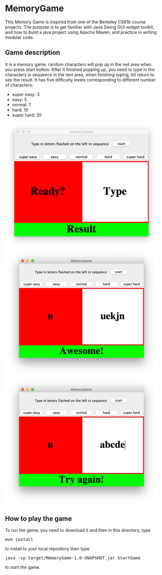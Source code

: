 # MemoryGame
This Memory Game is inspired from one of the Berkeley CS61b course projects. The purpose is to get familiar with Java Swing GUI widget toolkit, and
how to build a java project using Apache Maven, and practice in writing modular code.
## Game description
It is a memory game, random characters will pop up in the red area when you press start button. After it finished popping up, you need to type in the
characters in sequence in the text area, when finishing typing, hit return to see the result. It has five difficulty levels corresponding to different
number of characters:
* super easy: 3
* easy: 5
* normal: 7
* hard: 10
* super hard: 20

![start](https://github.com/REDSREDS/MemoryGame/blob/master/imgs/start.png "start")
![correct](https://github.com/REDSREDS/MemoryGame/blob/master/imgs/correct.png "correct")
![wrong](https://github.com/REDSREDS/MemoryGame/blob/master/imgs/wrong.png "wrong")
## How to play the game
To run the game, you need to download it and then in this directory, type
<pre>mvn install</pre>
to install to your local repository then type
<pre>java -cp target/MemoryGame-1.0-SNAPSHOT.jar StartGame </pre>
to start the game.
